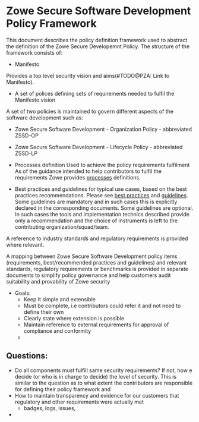 # Zowe Secure Software Development Policy Framework

This document describes the policy definition framework used to abstract the definition of the Zowe Secure Developemnt Policy.
The structure of the framework consists of:
- Manifesto

Provides a top level security vision and aims(#TODO@PZA: Link to Manifesto).

- A set of polices defining sets of requirements needed to fulfil the Manifesto vision    
  
A set of two policies is maintained to govern different aspects of the software development such as:
  - Zowe Secure Software Development - Organization Policy - abbreviated ZSSD-OP
  - Zowe Secure Software Development - Lifecycle Policy - abbreviated ZSSD-LP

- Processes definition 
Used to achieve the policy requirements fulfilment 
  As of the guidance intended to help contributors to fulfil the requirements Zowe provides [processes](Processes/processes.md) definitions.

- Best practices and guidelines for typical use cases, based on the best practices recommendations.
  Please see [best practices](./Best-Practices/best-practices.md) and [guidelines](./Guidelines/guidelines.md). Some guidelines are mandatory and in such cases this is explicitly declared in the corresponding documents. Some guidelines are optional. In such cases the tools and implementation technics described provide only a recommendation and the choice of instruments is
  left to the contributing organization/squad/team.

A reference to industry standards and regulatory requirements is provided where relevant.

<span style="display: none">#TODO@PZA: Provide links to the BPs, Guidelines and other related documents.</span>

A mapping between Zowe Secure Software Development policy items (requirements, best/recommended practices and guidelines)
and relevant standards, regulatory requirements or benchmarks is provided in separate documents to simplify policy governance and help customers
audit suitability and provability of Zowe security   

- Goals:
  - Keep it simple and extensible
  - Must be complete, i.e contributors could refer it and not need to define their own 
  - Clearly state where extension is possible 
  - Maintain reference to external requirements for approval of compliance and conformity
  - 

## Questions:
- Do all components must fulfill same security requirements? If not, how e decide (or who is in charge to decide) the level of security.
This is similar to the question as to what extent the contributors are responsible for defining their policy framework and 
- How to maintain transparency and evidence for our customers that regulatory and other requirements were actually met
  - badges, logs, issues, 
- 
